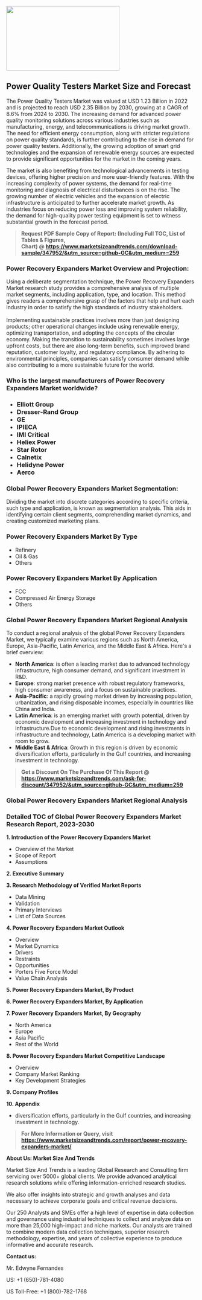 <p><img class="alignnone size-medium wp-image-20088" src="https://ffe5etoiles.com/wp-content/uploads/2024/12/MST1-300x171.png" alt="" width="300" height="171" /></p><h2>Power Quality Testers Market Size and Forecast</h2><p>The Power Quality Testers Market was valued at USD 1.23 Billion in 2022 and is projected to reach USD 2.35 Billion by 2030, growing at a CAGR of 8.6% from 2024 to 2030. The increasing demand for advanced power quality monitoring solutions across various industries such as manufacturing, energy, and telecommunications is driving market growth. The need for efficient energy consumption, along with stricter regulations on power quality standards, is further contributing to the rise in demand for power quality testers. Additionally, the growing adoption of smart grid technologies and the expansion of renewable energy sources are expected to provide significant opportunities for the market in the coming years.</p><p>The market is also benefiting from technological advancements in testing devices, offering higher precision and more user-friendly features. With the increasing complexity of power systems, the demand for real-time monitoring and diagnosis of electrical disturbances is on the rise. The growing number of electric vehicles and the expansion of electric infrastructure is anticipated to further accelerate market growth. As industries focus on reducing power loss and improving system reliability, the demand for high-quality power testing equipment is set to witness substantial growth in the forecast period.</p></p><blockquote id="" class=""><strong>Request PDF Sample Copy of Report: (Including Full TOC, List of Tables &amp; Figures, Chart)&nbsp;@&nbsp;<strong><a href="https://www.marketsizeandtrends.com/download-sample/347952/&utm_source=github-GC&utm_medium=259" target="_blank">https://www.marketsizeandtrends.com/download-sample/347952/&utm_source=github-GC&utm_medium=259</a></strong></strong></blockquote><h3 id="" class="">Power Recovery Expanders Market&nbsp;Overview and Projection:</h3><p id="" class="">Using a deliberate segmentation technique, the Power Recovery Expanders Market research study provides a comprehensive analysis of multiple market segments, including application, type, and location. This method gives readers a comprehensive grasp of the factors that help and hurt each industry in order to satisfy the high standards of industry stakeholders. <br /> <br />Implementing sustainable practices involves more than just designing products; other operational changes include using renewable energy, optimizing transportation, and adopting the concepts of the circular economy. Making the transition to sustainability sometimes involves large upfront costs, but there are also long-term benefits, such improved brand reputation, customer loyalty, and regulatory compliance. By adhering to environmental principles, companies can satisfy consumer demand while also contributing to a more sustainable future for the world.</p><h3 id="" class="">Who is the largest manufacturers of&nbsp;Power Recovery Expanders Market worldwide?</h3><h3 class=""><p><ul><li>Elliott Group </li><li> Dresser-Rand Group </li><li> GE </li><li> IPIECA </li><li> IMI Critical </li><li> Heliex Power </li><li> Star Rotor </li><li> Calnetix </li><li> Helidyne Power </li><li> Aerco</li></ul></p></h3><h3 id="" class="">Global&nbsp;Power Recovery Expanders Market Segmentation:</h3><p id="" class="">Dividing the market into discrete categories according to specific criteria, such type and application, is known as segmentation analysis. This aids in identifying certain client segments, comprehending market dynamics, and creating customized marketing plans.</p><h3 id="" class="">Power Recovery Expanders Market&nbsp;By Type</h3><p><p><ul><li>Refinery</li><li> Oil & Gas</li><li> Others</p></li></ul></p></p><h3 id="" class="">Power Recovery Expanders Market&nbsp;By Application</h3><p class=""><p><ul><li>FCC</li><li> Compressed Air Energy Storage</li><li> Others</li></ul></p></p><h3 id="" class="">Global Power Recovery Expanders Market Regional Analysis</h3><p id="" class="">To conduct a regional analysis of the global Power Recovery Expanders Market, we typically examine various regions such as North America, Europe, Asia-Pacific, Latin America, and the Middle East &amp; Africa. Here's a brief overview:</p><ul><li><strong>North America</strong>: is often a leading market due to advanced technology infrastructure, high consumer demand, and significant investment in R&amp;D.</li><li><strong>Europe</strong>: strong market presence with robust regulatory frameworks, high consumer awareness, and a focus on sustainable practices.</li><li><strong>Asia-Pacific</strong>: a rapidly growing market driven by increasing population, urbanization, and rising disposable incomes, especially in countries like China and India.</li><li><strong>Latin America</strong>: is an emerging market with growth potential, driven by economic development and increasing investment in technology and infrastructure.Due to economic development and rising investments in infrastructure and technology, Latin America is a developing market with room to grow.</li><li><strong>Middle East &amp; Africa</strong>: Growth in this region is driven by economic diversification efforts, particularly in the Gulf countries, and increasing investment in technology.</li></ul><blockquote id="" class=""><strong>Get a Discount On The Purchase Of This Report @ <strong><a href="https://www.marketsizeandtrends.com/ask-for-discount/347952/&utm_source=github-GC&utm_medium=259" target="_blank">https://www.marketsizeandtrends.com/ask-for-discount/347952/&utm_source=github-GC&utm_medium=259</a></strong></strong></blockquote><h3 id="" class="">Global Power Recovery Expanders Market Regional Analysis</h3><h3 id="" class="">Detailed TOC of Global Power Recovery Expanders Market Research Report, 2023-2030</h3><p id="" class=""><strong>1. Introduction of the Power Recovery Expanders Market</strong></p><ul><li>Overview of the Market</li><li>Scope of Report</li><li>Assumptions</li></ul><p id="" class=""><strong>2. Executive Summary</strong></p><p id="" class=""><strong>3. Research Methodology of Verified Market Reports</strong></p><ul><li>Data Mining</li><li>Validation</li><li>Primary Interviews</li><li>List of Data Sources</li></ul><p id="" class=""><strong>4. Power Recovery Expanders Market Outlook</strong></p><ul><li>Overview</li><li>Market Dynamics</li><li>Drivers</li><li>Restraints</li><li>Opportunities</li><li>Porters Five Force Model</li><li>Value Chain Analysis</li></ul><p id="" class=""><strong>5. Power Recovery Expanders Market, By Product</strong></p><p id="" class=""><strong>6. Power Recovery Expanders Market, By Application</strong></p><p id="" class=""><strong>7. Power Recovery Expanders Market, By Geography</strong></p><ul><li>North America</li><li>Europe</li><li>Asia Pacific</li><li>Rest of the World</li></ul><p id="" class=""><strong>8. Power Recovery Expanders Market Competitive Landscape</strong></p><ul><li>Overview</li><li>Company Market Ranking</li><li>Key Development Strategies</li></ul><p id="" class=""><strong>9. Company Profiles</strong></p><p id="" class=""><strong>10. Appendix</strong></p><ul><li>diversification efforts, particularly in the Gulf countries, and increasing investment in technology.</li></ul><blockquote id="" class=""><strong>For More Information or Query, visit <strong><strong><a href="https://www.marketsizeandtrends.com/report/power-recovery-expanders-market/" target="_blank">https://www.marketsizeandtrends.com/report/power-recovery-expanders-market/</a></strong></strong></strong></blockquote><p id="" class=""><strong>About Us: Market Size And Trends</strong></p><p id="" class="">Market Size And Trends is a leading Global Research and Consulting firm servicing over 5000+ global clients. We provide advanced analytical research solutions while offering information-enriched research studies.</p><p id="" class="">We also offer insights into strategic and growth analyses and data necessary to achieve corporate goals and critical revenue decisions.</p><p id="" class="">Our 250 Analysts and SMEs offer a high level of expertise in data collection and governance using industrial techniques to collect and analyze data on more than 25,000 high-impact and niche markets. Our analysts are trained to combine modern data collection techniques, superior research methodology, expertise, and years of collective experience to produce informative and accurate research.</p><p id="" class=""><strong>Contact us:</strong></p><p id="" class="">Mr. Edwyne Fernandes</p><p id="" class="">US: +1 (650)-781-4080</p><p id="" class="">US Toll-Free: +1 (800)-782-1768</p>
